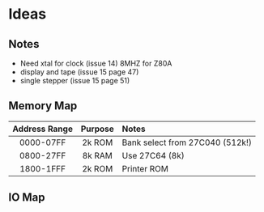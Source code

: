# Ideas

## Notes
- Need xtal for clock (issue 14) 8MHZ for Z80A
- display and tape (issue 15 page 47)
- single stepper (issue 15 page 51)

## Memory Map
| Address Range | Purpose | Notes | 
|:-------------:|:-------------:|:-------------|
| 0000-07FF     | 2k ROM | Bank select from 27C040 (512k!) |
| 0800-27FF     | 8k RAM | Use 27C64 (8k) |
| 1800-1FFF     | 2k ROM | Printer ROM |


## IO Map
